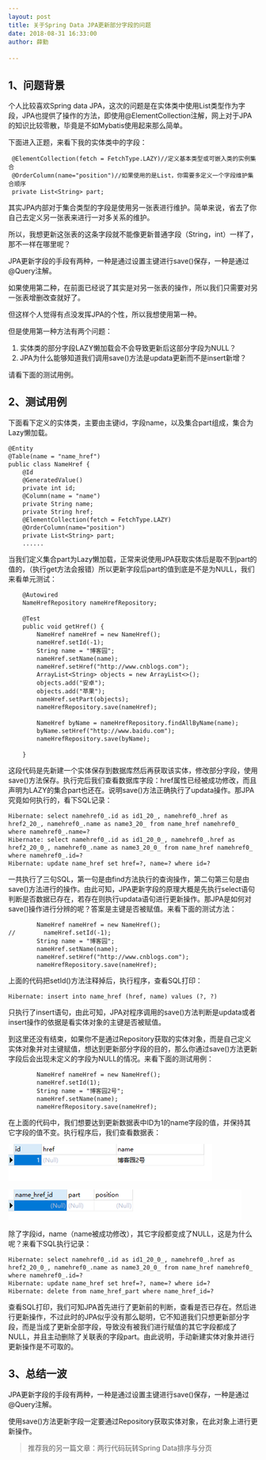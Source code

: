 ```yaml
---
layout: post
title: 关于Spring Data JPA更新部分字段的问题
date: 2018-08-31 16:33:00
author: 薛勤

---
```

## 1、问题背景

个人比较喜欢Spring data JPA，这次的问题是在实体类中使用List类型作为字段，JPA也提供了操作的方法，即使用@ElementCollection注解，网上对于JPA的知识比较零散，毕竟是不如Mybatis使用起来那么简单。

下面进入正题，来看下我的实体类中的字段：

```
 @ElementCollection(fetch = FetchType.LAZY)//定义基本类型或可嵌入类的实例集合
 @OrderColumn(name="position")//如果使用的是List，你需要多定义一个字段维护集合顺序
 private List<String> part;
```

其实JPA内部对于集合类型的字段是使用另一张表进行维护。简单来说，省去了你自己去定义另一张表来进行一对多关系的维护。

所以，我想更新这张表的这条字段就不能像更新普通字段（String，int）一样了，那不一样在哪里呢？

JPA更新字段的手段有两种，一种是通过设置主键进行save()保存，一种是通过@Query注解。

如果使用第二种，在前面已经说了其实是对另一张表的操作，所以我们只需要对另一张表增删改查就好了。

但这样个人觉得有点没发挥JPA的个性，所以我想使用第一种。

但是使用第一种方法有两个问题：

1. 实体类的部分字段LAZY懒加载会不会导致更新后这部分字段为NULL？
2. JPA为什么能够知道我们调用save()方法是updata更新而不是insert新增？

请看下面的测试用例。

## 2、测试用例

下面看下定义的实体类，主要由主键id，字段name，以及集合part组成，集合为Lazy懒加载。

```
@Entity
@Table(name = "name_href")
public class NameHref {
    @Id
    @GeneratedValue()
    private int id;
    @Column(name = "name")
    private String name;
    private String href;
    @ElementCollection(fetch = FetchType.LAZY)
    @OrderColumn(name="position")
    private List<String> part;
    ......
```

当我们定义集合part为Lazy懒加载，正常来说使用JPA获取实体后是取不到part的值的，（执行get方法会报错）所以更新字段后part的值到底是不是为NULL，我们来看单元测试：

```
    @Autowired
    NameHrefRepository nameHrefRepository;

    @Test
    public void getHref() {
        NameHref nameHref = new NameHref();
        nameHref.setId(-1);
        String name = "博客园";
        nameHref.setName(name);
        nameHref.setHref("http://www.cnblogs.com");
        ArrayList<String> objects = new ArrayList<>();
        objects.add("安卓");
        objects.add("苹果");
        nameHref.setPart(objects);
        nameHrefRepository.save(nameHref);

        NameHref byName = nameHrefRepository.findAllByName(name);
        byName.setHref("http://www.baidu.com");
        nameHrefRepository.save(byName);

    }
```

这段代码是先新建一个实体保存到数据库然后再获取该实体，修改部分字段，使用save()方法保存。执行完后我们查看数据库字段：href属性已经被成功修改，而且声明为LAZY的集合part也还在。说明save()方法正确执行了updata操作。那JPA究竟如何执行的，看下SQL记录：

```
Hibernate: select namehref0_.id as id1_20_, namehref0_.href as href2_20_, namehref0_.name as name3_20_ from name_href namehref0_ where namehref0_.name=?
Hibernate: select namehref0_.id as id1_20_0_, namehref0_.href as href2_20_0_, namehref0_.name as name3_20_0_ from name_href namehref0_ where namehref0_.id=?
Hibernate: update name_href set href=?, name=? where id=?
```

一共执行了三句SQL，第一句是由find方法执行的查询操作，第二句第三句是由save()方法进行的操作。由此可知，JPA更新字段的原理大概是先执行select语句判断是否数据已存在，若存在则执行updata语句进行更新操作。那JPA是如何对save()操作进行分辨的呢？答案是主键是否被赋值。来看下面的测试方法：

```
        NameHref nameHref = new NameHref();
//        nameHref.setId(-1);
        String name = "博客园";
        nameHref.setName(name);
        nameHref.setHref("http://www.cnblogs.com");
        nameHrefRepository.save(nameHref);
```

上面的代码把setId()方法注释掉后，执行程序，查看SQL打印：

```
Hibernate: insert into name_href (href, name) values (?, ?)
```

只执行了insert语句，由此可知，JPA对程序调用的save()方法判断是updata或者insert操作的依据是看实体对象的主键是否被赋值。

到这里还没有结束，如果你不是通过Repository获取的实体对象，而是自己定义实体对象并对主键赋值，想达到更新部分字段的目的，那么你通过save()方法更新字段后会出现未定义的字段为NULL的情况。来看下面的测试用例：

```
        NameHref nameHref = new NameHref();
        nameHref.setId(1);
        String name = "博客园2号";
        nameHref.setName(name);
        nameHrefRepository.save(nameHref);
```

在上面的代码中，我们想要达到更新数据表中ID为1的name字段的值，并保持其它字段的值不变。执行程序后，我们查看数据表：

![](./20180831关于SpringDataJPA更新部分字段的问题/1136672-20180831163656240-1132328161.png)



![](./20180831关于SpringDataJPA更新部分字段的问题/1136672-20180831163707815-1315750336.png)





除了字段id，name（name被成功修改），其它字段都变成了NULL，这是为什么呢？来看下SQL执行记录：

```
Hibernate: select namehref0_.id as id1_20_0_, namehref0_.href as href2_20_0_, namehref0_.name as name3_20_0_ from name_href namehref0_ where namehref0_.id=?
Hibernate: update name_href set href=?, name=? where id=?
Hibernate: delete from name_href_part where name_href_id=?
```

查看SQL打印，我们可知JPA首先进行了更新前的判断，查看是否已存在。然后进行更新操作，不过此时的JPA似乎没有那么聪明，它不知道我们只想更新部分字段，而是当成了更新全部字段，导致没有被我们进行赋值的其它字段都成了NULL，并且主动删除了关联表的字段part。由此说明，手动新建实体对象并进行更新操作是不可取的。

## 3、总结一波

JPA更新字段的手段有两种，一种是通过设置主键进行save()保存，一种是通过@Query注解。

使用save()方法更新字段一定要通过Repository获取实体对象，在此对象上进行更新操作。


> 推荐我的另一篇文章：两行代码玩转Spring Data排序与分页




